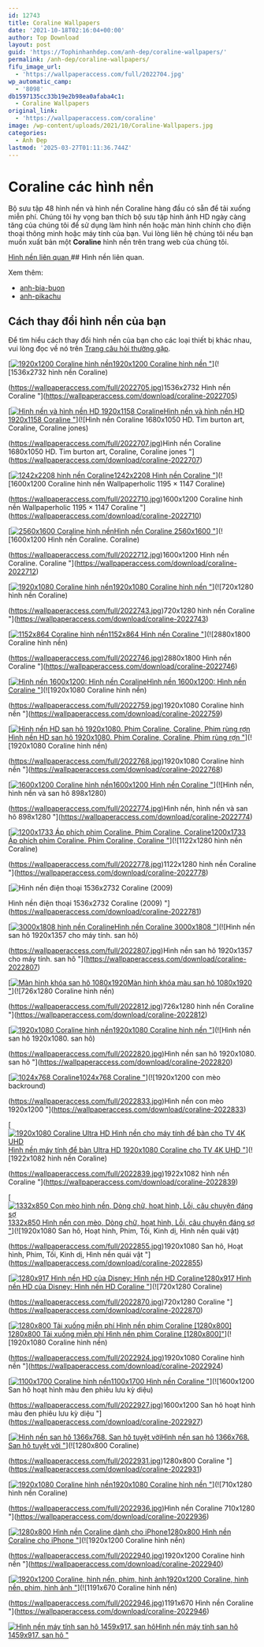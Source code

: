 ```yaml
---
id: 12743
title: Coraline Wallpapers
date: '2021-10-18T02:16:04+00:00'
author: Top Download
layout: post
guid: 'https://Tophinhanhdep.com/anh-dep/coraline-wallpapers/'
permalink: /anh-dep/coraline-wallpapers/
fifu_image_url:
  - 'https://wallpaperaccess.com/full/2022704.jpg'
wp_automatic_camp:
  - '8098'
db1597135cc33b19e2b98ea0afaba4c1:
  - Coraline Wallpapers
original_link:
  - 'https://wallpaperaccess.com/coraline'
image: /wp-content/uploads/2021/10/Coraline-Wallpapers.jpg
categories:
  - Ảnh Đẹp
lastmod: '2025-03-27T01:11:36.744Z'
---
```

# Coraline các hình nền

Bộ sưu tập 48 hình nền và hình nền Coraline hàng đầu có sẵn để tải xuống miễn phí. Chúng tôi hy vọng bạn thích bộ sưu tập hình ảnh HD ngày càng tăng của chúng tôi để sử dụng làm hình nền hoặc màn hình chính cho điện thoại thông minh hoặc máy tính của bạn. Vui lòng liên hệ chúng tôi nếu bạn muốn xuất bản một **Coraline** hình nền trên trang web của chúng tôi.

[Hình nền liên quan ](#related) ## Hình nền liên quan.

   
 Xem thêm:

   
- [anh-bia-buon](https://tophinhanhdep.com/anh-bia/anh-bia-buon/)
- [anh-pikachu](https://tophinhanhdep.com/anh-anime/anh-pikachu/)

## Cách thay đổi hình nền của bạn

Để tìm hiểu cách thay đổi hình nền của bạn cho các loại thiết bị khác nhau, vui lòng đọc về nó trên [Trang câu hỏi thường gặp](https://tophinhanhdep.com/faq/).

  
[[![1920x1200 Coraline hình nền](https://wallpaperaccess.com/full/2022704.jpg)1920x1200 Coraline hình nền "](https://wallpaperaccess.com/download/coraline-2022704)](![1536x2732 hình nền Coraline)

(https://wallpaperaccess.com/full/2022705.jpg)1536x2732 Hình nền Coraline "](https://wallpaperaccess.com/download/coraline-2022705)

[[![Hình nền và hình nền HD 1920x1158 Coraline](https://wallpaperaccess.com/full/2022706.jpg)Hình nền và hình nền HD 1920x1158 Coraline "](https://wallpaperaccess.com/download/coraline-2022706)](![Hình nền Coraline 1680x1050 HD.  Tim burton art, Coraline, Coraline jones)

(https://wallpaperaccess.com/full/2022707.jpg)Hình nền Coraline 1680x1050 HD. Tim burton art, Coraline, Coraline jones "](https://wallpaperaccess.com/download/coraline-2022707)

[[![1242x2208 hình nền Coraline](https://wallpaperaccess.com/full/2022708.jpg)1242x2208 Hình nền Coraline "](https://wallpaperaccess.com/download/coraline-2022708)](![1600x1200 Coraline hình nền Wallpaperholic 1195 × 1147 Coraline)

(https://wallpaperaccess.com/full/2022710.jpg)1600x1200 Coraline hình nền Wallpaperholic 1195 × 1147 Coraline "](https://wallpaperaccess.com/download/coraline-2022710)

[[![2560x1600 Coraline hình nền](https://wallpaperaccess.com/full/2022711.jpg)Hình nền Coraline 2560x1600 "](https://wallpaperaccess.com/download/coraline-2022711)](![1600x1200 Hình nền Coraline.  Coraline)

(https://wallpaperaccess.com/full/2022712.jpg)1600x1200 Hình nền Coraline. Coraline "](https://wallpaperaccess.com/download/coraline-2022712)

[[![1920x1080 Coraline hình nền](https://wallpaperaccess.com/full/2022739.jpg)1920x1080 Coraline hình nền "](https://wallpaperaccess.com/download/coraline-2022739)](![720x1280 hình nền Coraline)

(https://wallpaperaccess.com/full/2022743.jpg)720x1280 hình nền Coraline "](https://wallpaperaccess.com/download/coraline-2022743)

[[![1152x864 Coraline hình nền](https://wallpaperaccess.com/full/2022745.jpg)1152x864 Hình nền Coraline "](https://wallpaperaccess.com/download/coraline-2022745)](![2880x1800 Coraline hình nền)

(https://wallpaperaccess.com/full/2022746.jpg)2880x1800 Hình nền Coraline "](https://wallpaperaccess.com/download/coraline-2022746)

[[![Hình nền 1600x1200: Hình nền Coraline](https://wallpaperaccess.com/full/2022755.jpg)Hình nền 1600x1200: Hình nền Coraline "](https://wallpaperaccess.com/download/coraline-2022755)](![1920x1080 Coraline hình nền)

(https://wallpaperaccess.com/full/2022759.jpg)1920x1080 Coraline hình nền "](https://wallpaperaccess.com/download/coraline-2022759)

[[![Hình nền HD san hô 1920x1080.  Phim Coraline, Coraline, Phim rùng rợn](https://wallpaperaccess.com/full/2022766.jpg)Hình nền HD san hô 1920x1080. Phim Coraline, Coraline, Phim rùng rợn "](https://wallpaperaccess.com/download/coraline-2022766)](![1920x1080 Coraline hình nền)

(https://wallpaperaccess.com/full/2022768.jpg)1920x1080 Coraline hình nền "](https://wallpaperaccess.com/download/coraline-2022768)

[[![1600x1200 Coraline hình nền](https://wallpaperaccess.com/full/2022771.jpg)1600x1200 Hình nền Coraline "](https://wallpaperaccess.com/download/coraline-2022771)](![Hình nền, hình nền và san hô 898x1280)

(https://wallpaperaccess.com/full/2022774.jpg)Hình nền, hình nền và san hô 898x1280 "](https://wallpaperaccess.com/download/coraline-2022774)

[[![1200x1733 Áp phích phim Coraline.  Phim Coraline, Coraline](https://wallpaperaccess.com/full/2022775.jpg)1200x1733 Áp phích phim Coraline. Phim Coraline, Coraline "](https://wallpaperaccess.com/download/coraline-2022775)](![1122x1280 hình nền Coraline)

(https://wallpaperaccess.com/full/2022778.jpg)1122x1280 hình nền Coraline "](https://wallpaperaccess.com/download/coraline-2022778)

[![Hình nền điện thoại 1536x2732 Coraline (2009)](https://wallpaperaccess.com/full/2022781.jpg)

Hình nền điện thoại 1536x2732 Coraline (2009) "](https://wallpaperaccess.com/download/coraline-2022781)

[[![3000x1808 hình nền Coraline](https://wallpaperaccess.com/full/2022806.jpg)Hình nền Coraline 3000x1808 "](https://wallpaperaccess.com/download/coraline-2022806)](![Hình nền san hô 1920x1357 cho máy tính.  san hô)

(https://wallpaperaccess.com/full/2022807.jpg)Hình nền san hô 1920x1357 cho máy tính. san hô "](https://wallpaperaccess.com/download/coraline-2022807)

[[![Màn hình khóa san hô 1080x1920](https://wallpaperaccess.com/full/2022809.jpg)Màn hình khóa màu san hô 1080x1920 "](https://wallpaperaccess.com/download/coraline-2022809)](![726x1280 Coraline hình nền)

(https://wallpaperaccess.com/full/2022812.jpg)726x1280 hình nền Coraline "](https://wallpaperaccess.com/download/coraline-2022812)

[[![1920x1080 Coraline hình nền](https://wallpaperaccess.com/full/2022815.jpg)1920x1080 Coraline hình nền "](https://wallpaperaccess.com/download/coraline-2022815)](![Hình nền san hô 1920x1080.  san hô)

(https://wallpaperaccess.com/full/2022820.jpg)Hình nền san hô 1920x1080. san hô "](https://wallpaperaccess.com/download/coraline-2022820)

[[![1024x768 Coraline](https://wallpaperaccess.com/full/2022826.jpg)1024x768 Coraline "](https://wallpaperaccess.com/download/coraline-2022826)](![1920x1200 con mèo backround)

(https://wallpaperaccess.com/full/2022833.jpg)Hình nền con mèo 1920x1200 "](https://wallpaperaccess.com/download/coraline-2022833)

[[![1920x1080 Coraline Ultra HD Hình nền cho máy tính để bàn cho TV 4K UHD](https://wallpaperaccess.com/full/2022834.jpg)Hình nền máy tính để bàn Ultra HD 1920x1080 Coraline cho TV 4K UHD "](https://wallpaperaccess.com/download/coraline-2022834)](![1922x1082 hình nền Coraline)

(https://wallpaperaccess.com/full/2022839.jpg)1922x1082 hình nền Coraline "](https://wallpaperaccess.com/download/coraline-2022839)

[[![1332x850 Con mèo hình nền, Dòng chữ, hoạt hình, Lỗi, câu chuyện đáng sợ](https://wallpaperaccess.com/full/2022845.jpg)1332x850 Hình nền con mèo, Dòng chữ, hoạt hình, Lỗi, câu chuyện đáng sợ "](https://wallpaperaccess.com/download/coraline-2022845)](![1920x1080 San hô, Hoạt hình, Phim, Tối, Kinh dị, Hình nền quái vật)

(https://wallpaperaccess.com/full/2022855.jpg)1920x1080 San hô, Hoạt hình, Phim, Tối, Kinh dị, Hình nền quái vật "](https://wallpaperaccess.com/download/coraline-2022855)

[[![1280x917 Hình nền HD của Disney: Hình nền HD Coraline](https://wallpaperaccess.com/full/2022869.jpg)1280x917 Hình nền HD của Disney: Hình nền HD Coraline "](https://wallpaperaccess.com/download/coraline-2022869)](![720x1280 Coraline)

(https://wallpaperaccess.com/full/2022870.jpg)720x1280 Coraline "](https://wallpaperaccess.com/download/coraline-2022870)

[[![1280x800 Tải xuống miễn phí Hình nền phim Coraline [1280x800]](https://wallpaperaccess.com/full/2022874.jpg)1280x800 Tải xuống miễn phí Hình nền phim Coraline \[1280x800\]"](https://wallpaperaccess.com/download/coraline-2022874)](![1920x1080 Coraline hình nền)

(https://wallpaperaccess.com/full/2022924.jpg)1920x1080 Coraline hình nền "](https://wallpaperaccess.com/download/coraline-2022924)

[[![1100x1700 Coraline hình nền](https://wallpaperaccess.com/full/2022925.jpg)1100x1700 Hình nền Coraline "](https://wallpaperaccess.com/download/coraline-2022925)](![1600x1200 San hô hoạt hình màu đen phiêu lưu kỳ diệu)

(https://wallpaperaccess.com/full/2022927.jpg)1600x1200 San hô hoạt hình màu đen phiêu lưu kỳ diệu "](https://wallpaperaccess.com/download/coraline-2022927)

[[![Hình nền san hô 1366x768.  San hô tuyệt vời](https://wallpaperaccess.com/full/2022928.jpg)Hình nền san hô 1366x768. San hô tuyệt vời "](https://wallpaperaccess.com/download/coraline-2022928)](![1280x800 Coraline)

(https://wallpaperaccess.com/full/2022931.jpg)1280x800 Coraline "](https://wallpaperaccess.com/download/coraline-2022931)

[[![1920x1080 Coraline hình nền](https://wallpaperaccess.com/full/2022932.jpg)1920x1080 Coraline hình nền "](https://wallpaperaccess.com/download/coraline-2022932)](![710x1280 hình nền Coraline)

(https://wallpaperaccess.com/full/2022936.jpg)Hình nền Coraline 710x1280 "](https://wallpaperaccess.com/download/coraline-2022936)

[[![1280x800 Hình nền Coraline dành cho iPhone](https://wallpaperaccess.com/full/2022938.jpg)1280x800 Hình nền Coraline cho iPhone "](https://wallpaperaccess.com/download/coraline-2022938)](![1920x1200 Coraline hình nền)

(https://wallpaperaccess.com/full/2022940.jpg)1920x1200 Coraline hình nền "](https://wallpaperaccess.com/download/coraline-2022940)

[[![1920x1200 Coraline, hình nền, phim, hình ảnh](https://wallpaperaccess.com/full/2022944.jpg)1920x1200 Coraline, hình nền, phim, hình ảnh "](https://wallpaperaccess.com/download/coraline-2022944)](![1191x670 Coraline hình nền)

(https://wallpaperaccess.com/full/2022946.jpg)1191x670 Hình nền Coraline "](https://wallpaperaccess.com/download/coraline-2022946)

[![Hình nền máy tính san hô 1459x917.  san hô](https://wallpaperaccess.com/full/2022949.jpg)Hình nền máy tính san hô 1459x917. san hô "](https://wallpaperaccess.com/download/coraline-2022949)
